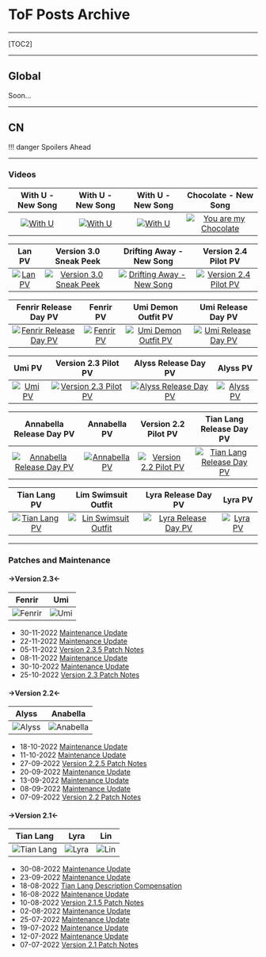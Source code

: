 # ToF Posts Archive
***
[TOC2]
***
## Global
Soon...
***
## CN

!!! danger Spoilers Ahead

***
### Videos

With U - New Song | With U - New Song | With U - New Song | Chocolate - New Song 
:---:|:---:|:---:|:---:
[![With U](https://files.catbox.moe/xm7y3v.jpg)](https://youtu.be/N-W6gYBIEOk) | [![With U](https://files.catbox.moe/xm7y3v.jpg)](https://youtu.be/N-W6gYBIEOk) | [![With U](https://files.catbox.moe/xm7y3v.jpg)](https://youtu.be/N-W6gYBIEOk) | [![You are my Chocolate](https://files.catbox.moe/qfzd09.jpg)](https://youtu.be/mHKTklplMgc)

Lan PV | Version 3.0 Sneak Peek | Drifting Away - New Song | Version 2.4 Pilot PV
:---:|:---:|:---:|:---:
[![Lan PV](https://files.catbox.moe/jn2m8o.jpg)](https://youtu.be/lrdA9ikibfY) | [![Version 3.0 Sneak Peek](https://files.catbox.moe/iwrn1c.jpg)](https://youtu.be/6ZXTTRrach8) | [![Drifting Away - New Song](https://files.catbox.moe/pb5sdj.jpg)](https://youtu.be/JKeGRN83Q2c) | [![Version 2.4 Pilot PV](https://files.catbox.moe/5utkbe.jpg)](https://www.youtube.com/watch?v=YpEX8hppWNs)

Fenrir Release Day PV  | Fenrir PV | Umi Demon Outfit PV | Umi Release Day PV
:---:|:---:|:---:|:---:
[![Fenrir Release Day PV](https://files.catbox.moe/53ruhb.jpg)](https://www.youtube.com/watch?v=G9D0m0Ch9p8) | [![Fenrir PV](https://files.catbox.moe/0b39k9.jpg)](https://www.youtube.com/watch?v=SZwKOaTKT20) | [![Umi Demon Outfit PV](https://files.catbox.moe/hgymcn.jpg)](https://www.youtube.com/watch?v=Wi0QEAhdcq8) | [![Umi Release Day PV](https://files.catbox.moe/1ug4vl.jpg)](https://www.youtube.com/watch?v=vyhlR8mKCuY)

Umi PV | Version 2.3 Pilot PV | Alyss Release Day PV | Alyss PV
:---:|:---:|:---:|:---:
[![Umi PV](https://files.catbox.moe/zn114u.jpg)](https://www.youtube.com/watch?v=l-ORX-IceN0) | [![Version 2.3 Pilot PV](https://files.catbox.moe/hm77q8.jpg)](https://www.youtube.com/watch?v=dH6wIhfF7tI) | [![Alyss Release Day PV](https://files.catbox.moe/qae62p.jpg)](https://www.youtube.com/watch?v=y2NPojq3E_I) | [![Alyss PV](https://files.catbox.moe/jowfxi.jpg)](https://www.youtube.com/watch?v=tpKUyPcgGPs)

Annabella Release Day PV | Annabella PV | Version 2.2 Pilot PV | Tian Lang Release Day PV
:---:|:---:|:---:|:---:
[![Annabella Release Day PV](https://files.catbox.moe/mvb9rc.jpg)](https://www.youtube.com/watch?v=x5jzwXXJh_s) | [![Annabella PV](https://files.catbox.moe/d9pnmu.jpg)](https://www.youtube.com/watch?v=-jbzORH0OHI) | [![Version 2.2 Pilot PV](https://files.catbox.moe/bwx0ri.jpg)](https://www.youtube.com/watch?v=_r5_j2qfqrs) | [![Tian Lang Release Day PV](https://files.catbox.moe/bb7kmi.jpg)](https://www.youtube.com/watch?v=5Muv-kIbbwE)

Tian Lang PV | Lim Swimsuit Outfit | Lyra Release Day PV | Lyra PV
:---:|:---:|:---:|:---:
[![Tian Lang PV](https://files.catbox.moe/wjmqwe.jpg)](https://www.youtube.com/watch?v=WMTyUo-vDzo) | [![Lin Swimsuit Outfit](https://files.catbox.moe/bxj5nz.jpg)](https://www.youtube.com/watch?v=i0vCpNSeEoI) | [![Lyra Release Day PV](https://files.catbox.moe/0wh4vy.jpg)](https://www.youtube.com/watch?v=u8jPFgSAtHs) | [![Lyra PV](https://files.catbox.moe/awh7ir.jpg)](https://www.youtube.com/watch?v=UIQABpuAVUM)

***
### Patches and Maintenance

#### ->Version 2.3<-
Fenrir | Umi
:---:|:---:
![Fenrir](https://i0.hdslb.com/bfs/article/486916ee46fc62cd81dd6b7b8aca2a895cff3d2d.jpg@1320w_740h.webp) | ![Umi](https://i0.hdslb.com/bfs/article/bf7bab2fe49275cc08322a0c5b739d2d64fd8f8e.jpg@1320w_740h.webp)

- 30-11-2022 [Maintenance Update](https://www.bilibili.com/read/cv20150983)
- 22-11-2022 [Maintenance Update](https://www.bilibili.com/read/cv19959205)
- 05-11-2022 [Version 2.3.5 Patch Notes](https://www.bilibili.com/read/cv19793808)
- 08-11-2022 [Maintenance Update](https://www.bilibili.com/read/cv19618988)
- 30-10-2022 [Maintenance Update](https://www.bilibili.com/read/cv19412327)
- 25-10-2022 [Version 2.3 Patch Notes](https://www.bilibili.com/read/cv19309872)

#### ->Version 2.2<-
Alyss | Anabella 
:---:|:---:
![Alyss](https://i0.hdslb.com/bfs/article/ed6d0291c4d923c13f1b581f2d397ab126cc56fa.jpg@1320w_740h.webp) | ![Anabella](https://i0.hdslb.com/bfs/article/258961240ac645aa8cc796c05b52b71aec84095d.jpg@1320w_740h.webp)

- 18-10-2022 [Maintenance Update](https://www.bilibili.com/read/cv19167521)
- 11-10-2022 [Maintenance Update](https://www.bilibili.com/read/cv19038267)
- 27-09-2022 [Version 2.2.5 Patch Notes](https://www.bilibili.com/read/cv18813164)
- 20-09-2022 [Maintenance Update](https://www.bilibili.com/read/cv18695641)
- 13-09-2022 [Maintenance Update](https://www.bilibili.com/read/cv18575639)
- 08-09-2022 [Maintenance Update](https://www.bilibili.com/read/cv18507852)
- 07-09-2022 [Version 2.2 Patch Notes](https://www.bilibili.com/read/cv18487695)

#### ->Version 2.1<-
Tian Lang | Lyra | Lin
:---:|:---:|:---:
![Tian Lang](https://i0.hdslb.com/bfs/article/d74d143f229eca179e528fcc00719e0ba3600721.jpg@1320w_740h.webp) | ![Lyra](https://i0.hdslb.com/bfs/article/8d488504930dd203bf92b832fc5a99b057d7dd88.jpg@1320w_740h.webp) | ![Lin](https://i0.hdslb.com/bfs/article/71da4af5fb70aafc4f4537cd39742b48f1d6b02d.jpg@1320w_740h.webp)

- 30-08-2022 [Maintenance Update](https://www.bilibili.com/read/cv18368032)
- 23-09-2022 [Maintenance Update](https://www.bilibili.com/read/cv18250990)
- 18-08-2022 [Tian Lang Description Compensation](https://www.bilibili.com/read/cv18171517)
- 16-08-2022 [Maintenance Update](https://www.bilibili.com/read/cv18131882)
- 10-08-2022 [Version 2.1.5 Patch Notes](https://www.bilibili.com/read/cv18028833)
- 02-08-2022 [Maintenance Update](https://www.bilibili.com/read/cv17891351)
- 25-07-2022 [Maintenance Update](https://www.bilibili.com/read/cv17750168)
- 19-07-2022 [Maintenance Update](https://www.bilibili.com/read/cv17651456)
- 12-07-2022 [Maintenance Update](https://www.bilibili.com/read/cv17533030)
- 07-07-2022 [Version 2.1 Patch Notes](https://www.bilibili.com/read/cv17454257)